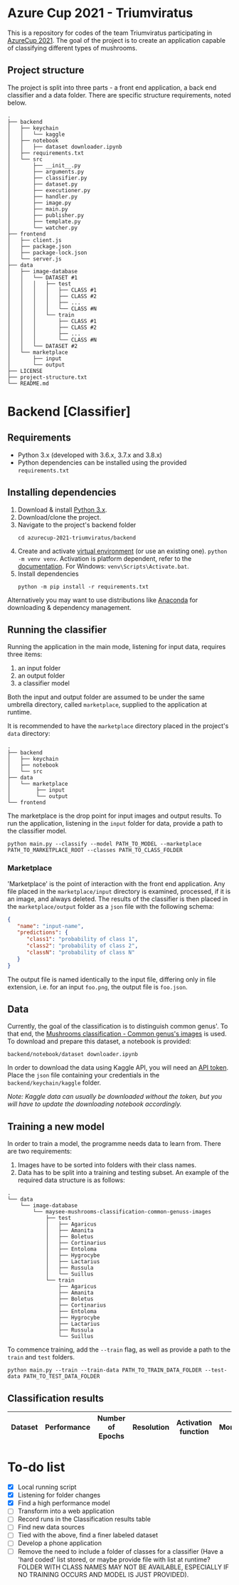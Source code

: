 # Azure Cup 2021 - Triumviratus

This is a repository for codes of the team Triumviratus participating in [AzureCup 2021](https://azurecup.cz/). The goal
of the project is to create an application capable of classifying different types of mushrooms.

## Project structure

The project is split into three parts - a front end application, a back end classifier and a data folder. There are
specific structure requirements, noted below.

```
.
├── backend
│   ├── keychain
│   │   └── kaggle
│   ├── notebook
│   │   ├── dataset downloader.ipynb
│   ├── requirements.txt
│   └── src
│       ├── __init__.py
│       ├── arguments.py
│       ├── classifier.py
│       ├── dataset.py
│       ├── executioner.py
│       ├── handler.py
│       ├── image.py
│       ├── main.py
│       ├── publisher.py
│       ├── template.py
│       └── watcher.py
├── frontend
│   ├── client.js
│   ├── package.json
│   ├── package-lock.json
│   └── server.js
├── data
│   ├── image-database
│   │   └── DATASET #1
│   │   │   ├── test
│   │   │   │   ├── CLASS #1
│   │   │   │   ├── CLASS #2
│   │   │   │   ├── ...
│   │   │   │   └── CLASS #N
│   │   │   └── train
│   │   │       ├── CLASS #1
│   │   │       ├── CLASS #2
│   │   │       ├── ...
│   │   │       └── CLASS #N
│   │   └── DATASET #2
│   └── marketplace
│       ├── input
│       └── output
├── LICENSE
├── project-structure.txt
└── README.md
```

# Backend [Classifier]

## Requirements

* Python 3.x (developed with 3.6.x, 3.7.x and 3.8.x)
* Python dependencies can be installed using the provided `requirements.txt`

## Installing dependencies

1. Download & install [Python 3.x](https://www.python.org/downloads/).
1. Download/clone the project.
1. Navigate to the project's backend folder
    ```
    cd azurecup-2021-triumviratus/backend
    ```
1. Create and activate [virtual environment](https://docs.python.org/3/tutorial/venv.html) (or use an existing one).
   `python -m venv venv`. Activation is platform dependent, refer to
   the [documentation](https://docs.python.org/3/tutorial/venv.html#creating-virtual-environments). For
   Windows: `venv\Scripts\Activate.bat`.
1. Install dependencies
    ```
    python -m pip install -r requirements.txt
    ```

Alternatively you may want to use distributions like [Anaconda](https://www.anaconda.com/) for downloading & dependency
management.

## Running the classifier

Running the application in the main mode, listening for input data, requires three items:

1. an input folder
1. an output folder
1. a classifier model

Both the input and output folder are assumed to be under the same umbrella directory, called `marketplace`, supplied to
the application at runtime.

It is recommended to have the `marketplace` directory placed in the project's `data` directory:

```
.
├── backend
│   ├── keychain
│   ├── notebook
│   └── src
├── data
│   └── marketplace
│        ├── input
│        └── output
└── frontend
```

The marketplace is the drop point for input images and output results. To run the application, listening in the `input`
folder for data, provide a path to the classifier model.

```
python main.py --classify --model PATH_TO_MODEL --marketplace PATH_TO_MARKETPLACE_ROOT --classes PATH_TO_CLASS_FOLDER
```

### Marketplace

'Marketplace' is the point of interaction with the front end application. Any file placed in the `marketplace/input`
directory is examined, processed, if it is an image, and always deleted. The results of the classifier is then placed in
the `marketplace/output` folder as a `json` file with the following schema:

```json
{
   "name": "input-name",
   "predictions": {
      "class1": "probability of class 1",
      "class2": "probability of class 2",
      "classN": "probability of class N"
   }
}
```

The output file is named identically to the input file, differing only in file extension, i.e. for an input `foo.png`,
the output file is `foo.json`.

## Data

Currently, the goal of the classification is to distinguish common genus'. To that end,
the [Mushrooms classification - Common genus's images](https://www.kaggle.com/maysee/mushrooms-classification-common-genuss-images)
is used. To download and prepare this dataset, a notebook is provided:

```
backend/notebook/dataset downloader.ipynb
```

In order to download the data using Kaggle API, you will need an [API token](https://www.kaggle.com/docs/api). Place
the `json` file containing your credentials in the `backend/keychain/kaggle`
folder.

*Note: Kaggle data can usually be downloaded without the token, but you will have to update the downloading notebook
accordingly.*

## Training a new model

In order to train a model, the programme needs data to learn from. There are two requirements:

1. Images have to be sorted into folders with their class names.
1. Data has to be split into a training and testing subset. An example of the required data structure is as follows:

```
.
└── data
    └── image-database
        └── maysee-mushrooms-classification-common-genuss-images
            ├── test
            │   ├── Agaricus
            │   ├── Amanita
            │   ├── Boletus
            │   ├── Cortinarius
            │   ├── Entoloma
            │   ├── Hygrocybe
            │   ├── Lactarius
            │   ├── Russula
            │   └── Suillus
            └── train
                ├── Agaricus
                ├── Amanita
                ├── Boletus
                ├── Cortinarius
                ├── Entoloma
                ├── Hygrocybe
                ├── Lactarius
                ├── Russula
                └── Suillus
```

To commence training, add the `--train` flag, as well as provide a path to the `train` and `test` folders.

```
python main.py --train --train-data PATH_TO_TRAIN_DATA_FOLDER --test-data PATH_TO_TEST_DATA_FOLDER
```

## Classification results

| Dataset | Performance | Number of Epochs | Resolution | Activation function | Momentum | Batch size | Learn rate |
| ------- | ----------- | ---------------- | ---------- | ------------------- | -------- | ---------- | ---------- |

# To-do list

- [x] Local running script
- [x] Listening for folder changes
- [x] Find a high performance model
- [ ] Transform into a web application
- [ ] Record runs in the Classification results table
- [ ] Find new data sources
- [ ] Tied with the above, find a finer labeled dataset
- [ ] Develop a phone application
- [ ] Remove the need to include a folder of classes for a classifier (Have a 'hard coded' list stored, or maybe provide
  file with list at runtime? FOLDER WITH CLASS NAMES MAY NOT BE AVAILABLE, ESPECIALLY IF NO TRAINING OCCURS AND MODEL IS
  JUST PROVIDED).
